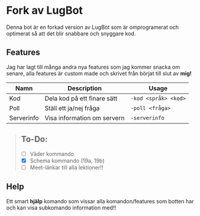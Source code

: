 # Fork av LugBot

Denna bot är en forkad version av LugBot som är omprogramerat och optimerat så att det blir snabbare och snyggare kod.


## Features

Jag har lagt till många andra nya features som jag kommer snacka om senare, alla features är custom made och skrivet från börjat till slut av **mig!** 

|Namn|Description  |Usage|
|--|--|--|
| Kod | Dela kod på ett finare sätt |`-kod <språk> <kod>`  |
| Poll| Ställ ett ja/nej fråga |`-poll <fråga>`  |
| Serverinfo | Visa information om servern |`-serverinfo`  |

> To-Do: 
> - 
> - [ ] Väder kommando
> - [x] Schema kommando (19a, 19b)
> - [ ] Meet-länkar till alla lektioner!!



## Help

Ett smart **hjälp** komando som vissar alla komandon/features som botten har och kan visa subkomando information med!!
